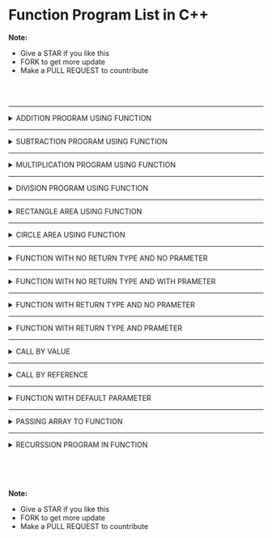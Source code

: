 # Function Program List in C++

**Note:**
 - Give a STAR if you like this 
 - FORK to get more update
 - Make a PULL REQUEST to countribute

<br><br>


 <hr>

 <details><summary>ADDITION PROGRAM USING FUNCTION </summary>

```

    #include <iostream>
    using namespace std;
    void add()
        {
            int sum,y=70,z=50;
            sum=y+z;
            cout<<"Add="<<sum;
        }
        int main()
        {
            add();
        }


        /*
        ### Output ###
        Add=120
        */

```

<img>


 </details>



 <hr>

 <details><summary>SUBTRACTION PROGRAM USING FUNCTION</summary>

```

    #include <iostream>
    using namespace std;
    void sub()
        {
            int sub,y=70,z=50;
            sub=y-z;
            cout<<"Sub="<<x;
        }
        int main()
        {
            sub();
        }


        /*
        ### Output ###
        Sub=20
        */

```

<img>


 </details>



 <hr>

 <details><summary>MULTIPLICATION PROGRAM USING FUNCTION</summary>

```

    #include <iostream>
    using namespace std;
    void ()
        {
            int x,y=70,z=50;
            x=y*z;
            cout<<"Multiply="<<x;
        }
        int main()
        {
            add();
        }


        /*
        ### Output ###
        Multiply=3500
        */

```

<img>


 </details>



 <hr>

 <details><summary>DIVISION PROGRAM USING FUNCTION</summary>

```

    #include <iostream>
    using namespace std;
    int main()
        {
            int x,y=40,z=5;
            x=y/z;
            cout<<"Div="<<x;
        }
        int main()
        {
            add();
        }


        /*
        ### Output ###
        Div=8
        */

```

<img>


 </details>



 <hr>

 <details><summary>RECTANGLE AREA USING FUNCTION</summary>

```

    #include <iostream>
    using namespace std;
    void area(int height,int width)
        {
            int ar=height*width;
            cout<<"Area of rectangle="<<ar;
        }
        int main()
        {
            int h,w;
            cout<<"Enter height\n";
            cin>>h;
            cout<<"Enter width\n";
            cin>>w;
            area(h,w);
        }


        
        /*
        ### Output ###
        Enter height=20
        Enter width=30

        Area of rectangle=600
        */

```

<img>


 </details>



 <hr>

 <details><summary>CIRCLE AREA USING FUNCTION</summary>

```

    #include <iostream>
    using namespace std;
    void area(float radius)
        {
            float ar=3.14*radius*radius;
            cout<<"Area of circle="<<ar;
        }
        int main()
        {
            float r;
            cout<<"Enter radius of circle\n";
            cin>>r;
            area(r);
        }


        /*
        ### Output ###
        Enter radius of circle=2.2
        Area of circle=15.197
        */

```

<img>


 </details>




 <hr>

 <details><summary>FUNCTION WITH NO RETURN TYPE AND NO PRAMETER</summary>

```

    #include <iostream>
    using namespace std;
    void add()
        {
            int x,y=70,z=50;
            x=y+z;
            cout<<"Add="<<x;
        }
        int main()
        {
            add();
        }


        /*
        ### Output ###
        Add=120
        */

```

<img>


 </details>





 <hr>

 <details><summary>FUNCTION WITH NO RETURN TYPE AND WITH PRAMETER</summary>

```

    #include <iostream>
    using namespace std;
    void add(int y,int z)
        {
            int x;
            x=y+z;
            cout<<"Add="<<x;
        }
        int main()
        {
            add(10,20);
        }


        /*
        ### Output ###
        Add=30
        */

```

<img>


 </details>




 <hr>

 <details><summary>FUNCTION WITH RETURN TYPE AND NO PRAMETER</summary>

```

    #include <iostream>
    using namespace std;
    void add()
        {
            int x,y=70,z=50;
            x=y+z;
            return x;
        }
        int main()
        {
            int rs=add();
            cout<<"Add="<<rs;
        }


        /*
        ### Output ###
        Add=120
        */

```

<img>


 </details>



 <hr>

 <details><summary>FUNCTION WITH RETURN TYPE AND PRAMETER</summary>

```

    #include <iostream>
    using namespace std;
    void add(int y,int z)
        {
            int x;
            x=y+z;
            return x;
        }
        int main()
        {
            int rs=add(10,20);
            cout<<"Add="<<rs;
        }


        /*
        ### Output ###
        Add=30
        */

```

<img>


 </details>



 <hr>

 <details><summary>CALL BY VALUE</summary>

```

    #include <iostream>
    using namespace std;
    void add(int y,int z)
        {
            int x;
            x=y+z;
            cout<<"Add="<<x;
        }
        int main()
        {
            add(10,20);
        }


        /*
        ### Output ###
        Add=30
        */

```

<img>


 </details>




 <hr>

 <details><summary>CALL BY REFERENCE</summary>

```

    #include <iostream>
    using namespace std;
    void add(int *y,int *z)
        {
            int x;
            x=*y+*z;
            cout<<"Add="<<x;
        }
        int main()
        {
            int a=20,b=50;
            add(&a,&b);
        }


        /*
        ### Output ###
        Add=70
        */

```

<img>


 </details>



 <hr>

 <details><summary>FUNCTION WITH DEFAULT PARAMETER</summary>

```

    #include <iostream>
    using namespace std;
    void add(int y=10,int z=20)
        {
            int x;
            x=y+z;
            cout<<"Add="<<x<<"\n";
        }
        int main()
        {
            cout<<"Without parameter\n";
            add();
            cout<<"With parameter\n";
            add(40,60);
        }


        /*
        ### Output ###
        Without parameter
        Add=30
        With parameter
        Add=100
        */

```

<img>


 </details>



 
 <hr>

 <details><summary>PASSING ARRAY TO FUNCTION</summary>

```

    #include <iostream>
    using namespace std;
    void array(int arr[5])
        {
            int sum-0;
            cout<<"Element is given below\n";
            for(int i=0;i<=4;i++)
        {
            cout<<arr[i]<<" ";
            sum=sum+arr[i];
        }
            cout<<"\nTotal sum="<<sum;
        }
            int main()
        {
            int b[5];
            cout<<"Enter 5 integer value one by one\n";
            for(int i=0;i<=4;i++)
            cin>>b[i];
            array(b);
        }


        /*
        ### Output ###
        Enter 5 integer value one by one
        10
        50
        60
        70
        90
        Element is given below
        10 50 60 70 90
        Total sum=280
        */

```

<img>


 </details>




 <hr>

 <details><summary>RECURSSION PROGRAM IN FUNCTION</summary>

```

    #include <iostream>
    using namespace std;
    void table(int no)
        {
            if(no!=11)
            {
                cout<<no<<"\n";
                no++;
                table(no);
            }
        }
        int main()
        {
            table(1);
        }


        /*
        ### Output ###
        1
        2
        3
        4
        5
        6
        7
        8
        9
        10
        */

```

<img>


 </details>















<br><br><br>


**Note:**
 - Give a STAR if you like this 
 - FORK to get more update
 - Make a PULL REQUEST to countribute



